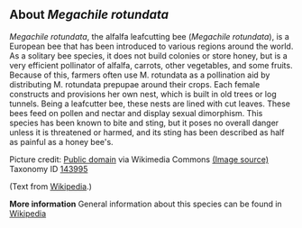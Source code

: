 **About *Megachile rotundata***
-------------------------
*Megachile rotundata*, the alfalfa leafcutting bee (*Megachile 
rotundata*), is a European bee that has been introduced to various 
regions around the world. As a solitary bee species, it does not build 
colonies or store honey, but is a very efficient pollinator of 
alfalfa, carrots, other vegetables, and some fruits. Because of this, 
farmers often use M. rotundata as a pollination aid by distributing M. 
rotundata prepupae around their crops. Each female constructs and 
provisions her own nest, which is built in old trees or log tunnels. 
Being a leafcutter bee, these nests are lined with cut leaves. These 
bees feed on pollen and nectar and display sexual dimorphism. This 
species has been known to bite and sting, but it poses no overall 
danger unless it is threatened or harmed, and its sting has been 
described as half as painful as a honey bee's.


Picture credit: [Public domain](https://commons.wikimedia.org/wiki/Main_Page) via Wikimedia Commons [(Image source)](https://en.wikipedia.org/wiki/File:ARS_Megachile_rotundata.jpg)
Taxonomy ID [143995](https://www.uniprot.org/taxonomy/143995)

(Text from [Wikipedia](https://en.wikipedia.org/).)

**More information**
General information about this species can be found in [Wikipedia](https://en.wikipedia.org/wiki/Megachile_rotundata)
